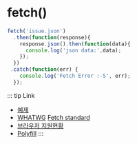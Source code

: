 # fetch()

```js
fetch('issue.json')
  .then(function(response){
    response.json().then(function(data){
      console.log('json data:',data);
    });
  })
 .catch(function(err) {
    console.log('Fetch Error :-S', err);
  });
```

::: tip Link
- [예제](https://developers.google.com/web/updates/2015/03/introduction-to-fetch)
- [WHATWG](https://ko.wikipedia.org/wiki/WHATWG) [Fetch standard](https://fetch.spec.whatwg.org/)
- [브라우저 지원현황](https://caniuse.com/#search=fetch)
- [Polyfill](https://ourcodeworld.com/articles/read/625/top-5-best-javascript-polyfills-for-the-fetch-api)
:::